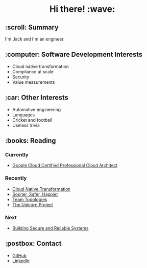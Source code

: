 <h1 align='center'> Hi there! :wave:</h1>

<h2 align='left'>:scroll: Summary</h2>
<p align='justify'>I'm Jack and I'm an engineer.</p>

<h2 align='left'>:computer: Software Development Interests</h2>
<ul>
  <li>Cloud native transformation</li>
  <li>Compliance at scale</li>
  <li>Security</li>
  <li>Value measurements</li>
</ul>

<h2 align='left'>:car: Other Interests</h2>
<ul>
  <li>Automotive engineering</li>
  <li>Languages</li>
  <li>Cricket and football</li>
  <li>Useless trivia</li>
</ul>
 
<h2 align='left'>:books: Reading</h2>
<h3 align='left'>Currently</h3>
<ul>
  <li><a href='https://www.amazon.co.uk/Google-Certified-Professional-Architect-CERTIFICATION/dp/1264257279'>Google Cloud Certified Professional Cloud Architect</a></li>
</ul>
 
<h3 align='left'>Recently</h3>
<ul>
  <li><a href='https://www.oreilly.com/library/view/cloud-native-transformation/9781492048893/'>Cloud Native Transformation</a></li>
  <li><a href='https://itrevolution.com/sooner-safer-happier/'>Sooner, Safer, Happier</a></li>
  <li><a href='https://teamtopologies.com/book'>Team Topologies</a></li>
  <li><a href='https://itrevolution.com/the-unicorn-project/'>The Unicorn Project</a></li>
</ul>

<h3 align='left'>Next</h3>
<ul>
  <li><a href='https://static.googleusercontent.com/media/sre.google/en//static/pdf/building_secure_and_reliable_systems.pdf'>Building Secure and Reliable Systems</a></li>
</ul>
  
<h2 align='left'>:postbox: Contact</h2>

<ul>
  <li><a href='https://github.com/jh409'>GitHub</a></li>
  <li><a href='https://linkedin.com/in/codejack'>LinkedIn</a></li>
</ul>
